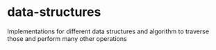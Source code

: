 # data-structures
Implementations for different data structures and algorithm to traverse those and perform many other operations
